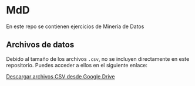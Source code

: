 # MdD
En este repo se contienen ejercicios de Minería de Datos


## Archivos de datos

Debido al tamaño de los archivos `.csv`, no se incluyen directamente en este repositorio. Puedes acceder a ellos en el siguiente enlace:

[Descargar archivos CSV desde Google Drive](https://drive.google.com/drive/folders/1kPu4N3EJTFKlYp-GKbakD4l1CFH-3uGz?usp=sharing)
